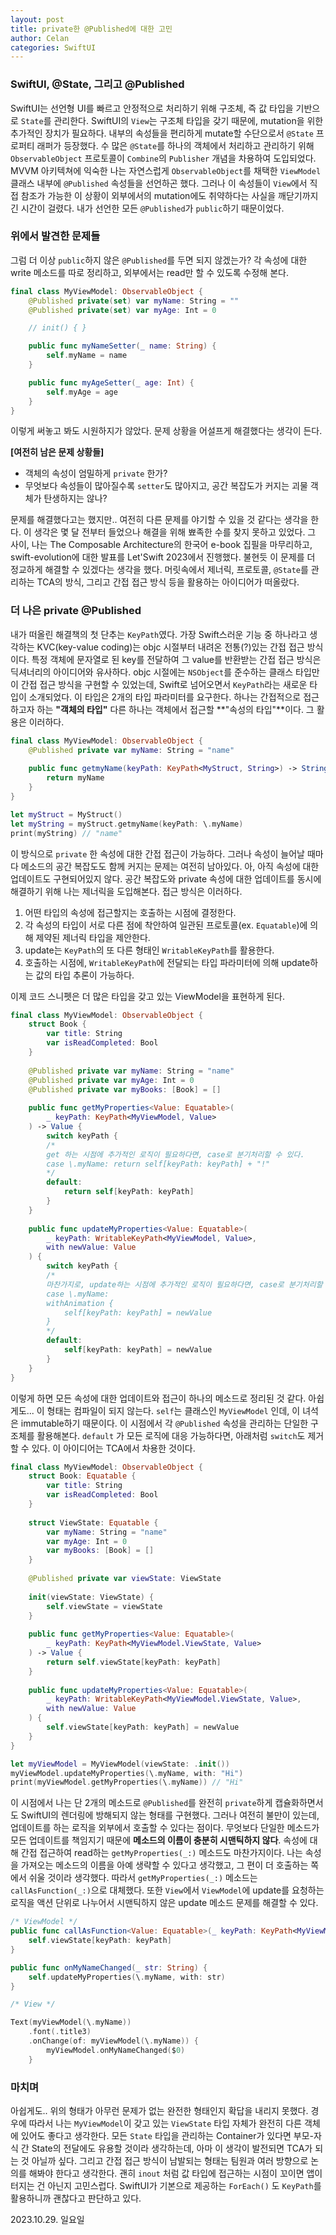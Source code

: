 ```yaml
---
layout: post
title: private한 @Published에 대한 고민
author: Celan
categories: SwiftUI
---
```


### SwiftUI, @State, 그리고 @Published

SwiftUI는 선언형 UI를 빠르고 안정적으로 처리하기 위해 구조체, 즉 값 타입을 기반으로 `State`를 관리한다.
SwiftUI의 `View`는 구조체 타입을 갖기 때문에, mutation을 위한 추가적인 장치가 필요하다.
내부의 속성들을 편리하게 mutate할 수단으로서 `@State` 프로퍼티 래퍼가 등장했다.
수 많은 `@State`를 하나의 객체에서 처리하고 관리하기 위해 `ObservableObject` 프로토콜이 `Combine`의 `Publisher` 개념을 차용하여 도입되었다.
MVVM 아키텍쳐에 익숙한 나는 자연스럽게 `ObservableObject`를 채택한 `ViewModel` 클래스 내부에 `@Published` 속성들을 선언하곤 했다.
그러나 이 속성들이 `View`에서 직접 참조가 가능한 이 상황이 외부에서의 mutation에도 취약하다는 사실을 깨닫기까지 긴 시간이 걸렸다.
내가 선언한 모든 `@Published`가 `public`하기 때문이었다.

### 위에서 발견한 문제들

그럼 더 이상 `public`하지 않은 `@Published`를 두면 되지 않겠는가?
각 속성에 대한 write 메소드를 따로 정리하고, 외부에서는 read만 할 수 있도록 수정해 본다.

```swift
final class MyViewModel: ObservableObject {
    @Published private(set) var myName: String = ""
    @Published private(set) var myAge: Int = 0

    // init() { }

    public func myNameSetter(_ name: String) {
        self.myName = name
    }

    public func myAgeSetter(_ age: Int) {
        self.myAge = age
    }
}
```

이렇게 써놓고 봐도 시원하지가 않았다.
문제 상황을 어설프게 해결했다는 생각이 든다.

**[여전히 남은 문제 상황들]**
- 객체의 속성이 엄밀하게 `private` 한가?
- 무엇보다 속성들이 많아질수록 `setter`도 많아지고, 공간 복잡도가 커지는 괴물 객체가 탄생하지는 않나?

문제를 해결했다고는 했지만.. 여전히 다른 문제를 야기할 수 있을 것 같다는 생각을 한다.
이 생각은 몇 달 전부터 들었으나 해결을 위해 뾰족한 수를 찾지 못하고 있었다.
그 사이, 나는 The Composable Architecture의 한국어 e-book 집필을 마무리하고, swift-evolution에 대한 발표를 Let'Swift 2023에서 진행했다.
불현듯 이 문제를 더 정교하게 해결할 수 있겠다는 생각을 했다.
머릿속에서 제너릭, 프로토콜, `@State`를 관리하는 TCA의 방식, 그리고 간접 접근 방식 등을 활용하는 아이디어가 떠올랐다.

### 더 나은 private @Published

내가 떠올린 해결책의 첫 단추는 `KeyPath`였다.
가장 Swift스러운 기능 중 하나라고 생각하는 KVC(key-value coding)는 objc 시절부터 내려온 전통(?)있는 간접 접근 방식이다.
특정 객체에 문자열로 된 key를 전달하여 그 value를 반환받는 간접 접근 방식은 딕셔너리의 아이디어와 유사하다.
objc 시절에는 `NSObject`를 준수하는 클래스 타입만이 간접 접근 방식을 구현할 수 있었는데, Swift로 넘어오면서 `KeyPath`라는 새로운 타입이 소개되었다.
이 타입은 2개의 타입 파라미터를 요구한다.
하나는 간접적으로 접근하고자 하는 **"객체의 타입"** 다른 하나는 객체에서 접근할 **"속성의 타입"**이다.
그 활용은 이러하다.

```swift
final class MyViewModel: ObservableObject {
    @Published private var myName: String = "name"
    
    public func getmyName(keyPath: KeyPath<MyStruct, String>) -> String {
        return myName
    }
}

let myStruct = MyStruct()
let myString = myStruct.getmyName(keyPath: \.myName)
print(myString) // "name"

```

이 방식으로 `private` 한 속성에 대한 간접 접근이 가능하다.
그러나 속성이 늘어날 때마다 메소드의 공간 복잡도도 함께 커지는 문제는 여전히 남아있다.
아, 아직 속성에 대한 업데이트도 구현되어있지 않다.
공간 복잡도와 private 속성에 대한 업데이트를 동시에 해결하기 위해 나는 제너릭을 도입해본다.
접근 방식은 이러하다.

1. 어떤 타입의 속성에 접근할지는 호출하는 시점에 결정한다.
2. 각 속성의 타입이 서로 다른 점에 착안하여 일관된 프로토콜(ex. `Equatable`)에 의해 제약된 제너릭 타입을 제안한다.
3. update는 `KeyPath`의 또 다른 형태인 `WritableKeyPath`를 활용한다.
4. 호출하는 시점에, `WritableKeyPath`에 전달되는 타입 파라미터에 의해 update하는 값의 타입 추론이 가능하다.

이제 코드 스니펫은 더 많은 타입을 갖고 있는 ViewModel을 표현하게 된다.

```swift
final class MyViewModel: ObservableObject {
    struct Book {
        var title: String
        var isReadCompleted: Bool
    }
    
    @Published private var myName: String = "name"
    @Published private var myAge: Int = 0
    @Published private var myBooks: [Book] = []
    
    public func getMyProperties<Value: Equatable>(
        _ keyPath: KeyPath<MyViewModel, Value>
    ) -> Value {
        switch keyPath {
        /*
        get 하는 시점에 추가적인 로직이 필요하다면, case로 분기처리할 수 있다.
        case \.myName: return self[keyPath: keyPath] + "!"
        */ 
        default:
            return self[keyPath: keyPath]
        }
    }
    
    public func updateMyProperties<Value: Equatable>(
        _ keyPath: WritableKeyPath<MyViewModel, Value>,
        with newValue: Value
    ) {
        switch keyPath {
        /*
        마찬가지로, update하는 시점에 추가적인 로직이 필요하다면, case로 분기처리할 수 있다.
        case \.myName: 
        withAnimation {
            self[keyPath: keyPath] = newValue
        }
        */ 
        default:
            self[keyPath: keyPath] = newValue
        }
    }
}
```

이렇게 하면 모든 속성에 대한 업데이트와 접근이 하나의 메소드로 정리된 것 같다.
아쉽게도... 이 형태는 컴파일이 되지 않는다.
`self`는 클래스인 `MyViewModel` 인데, 이 녀석은 immutable하기 때문이다.
이 시점에서 각 `@Published` 속성을 관리하는 단일한 구조체를 활용해본다.
`default` 가 모든 로직에 대응 가능하다면, 아래처럼 `switch`도 제거할 수 있다.
이 아이디어는 TCA에서 차용한 것이다.

```swift
final class MyViewModel: ObservableObject {
    struct Book: Equatable {
        var title: String
        var isReadCompleted: Bool
    }
    
    struct ViewState: Equatable {
        var myName: String = "name"
        var myAge: Int = 0
        var myBooks: [Book] = []
    }
    
    @Published private var viewState: ViewState
    
    init(viewState: ViewState) {
        self.viewState = viewState
    }
    
    public func getMyProperties<Value: Equatable>(
        _ keyPath: KeyPath<MyViewModel.ViewState, Value>
    ) -> Value {
        return self.viewState[keyPath: keyPath]
    }
    
    public func updateMyProperties<Value: Equatable>(
        _ keyPath: WritableKeyPath<MyViewModel.ViewState, Value>,
        with newValue: Value
    ) {
        self.viewState[keyPath: keyPath] = newValue
    }
}

let myViewModel = MyViewModel(viewState: .init())
myViewModel.updateMyProperties(\.myName, with: "Hi")
print(myViewModel.getMyProperties(\.myName)) // "Hi"
```

이 시점에서 나는 단 2개의 메소드로 `@Published`를 완전히 `private`하게 캡슐화하면서도 SwiftUI의 렌더링에 방해되지 않는 형태를 구현했다.
그러나 여전히 불만이 있는데, 업데이트를 하는 로직을 외부에서 호출할 수 있다는 점이다.
무엇보다 단일한 메소드가 모든 업데이트를 책임지기 때문에 **메소드의 이름이 충분히 시맨틱하지 않다**.
속성에 대해 간접 접근하여 read하는 `getMyProperties(_:)` 메소드도 마찬가지이다.
나는 속성을 가져오는 메소드의 이름을 아예 생략할 수 있다고 생각했고, 그 편이 더 호출하는 쪽에서 쉬울 것이라 생각했다.
따라서 `getMyProperties(_:)` 메소드는 `callAsFunction(_:)`으로 대체했다.
또한 `View`에서 `ViewModel`에 update를 요청하는 로직을 액션 단위로 나누어서 시맨틱하지 않은 update 메소드 문제를 해결할 수 있다.

```swift
/* ViewModel */
public func callAsFunction<Value: Equatable>(_ keyPath: KeyPath<MyViewModel.ViewState, Value>) -> Value {
    self.viewState[keyPath: keyPath]
}

public func onMyNameChanged(_ str: String) {
    self.updateMyProperties(\.myName, with: str)
}

/* View */

Text(myViewModel(\.myName))
    .font(.title3)
    .onChange(of: myViewModel(\.myName)) {
        myViewModel.onMyNameChanged($0)
    }

```

### 마치며

아쉽게도.. 위의 형태가 아무런 문제가 없는 완전한 형태인지 확답을 내리지 못했다.
경우에 따라서 나는 `MyViewModel`이 갖고 있는 `ViewState` 타입 자체가 완전히 다른 객체에 있어도 좋다고 생각한다.
모든 `State` 타입을 관리하는 Container가 있다면 부모-자식 간 State의 전달에도 유용할 것이라 생각하는데, 아마 이 생각이 발전되면 TCA가 되는 것 아닐까 싶다.
그리고 간접 접근 방식이 남발되는 형태는 팀원과 여러 방향으로 논의를 해봐야 한다고 생각한다.
괜히 `inout` 처럼 값 타입에 접근하는 시점이 꼬이면 앱이 터지는 건 아닌지 고민스럽다.
SwiftUI가 기본으로 제공하는 `ForEach()` 도 `KeyPath`를 활용하니까 괜찮다고 판단하고 있다.

2023.10.29. 일요일